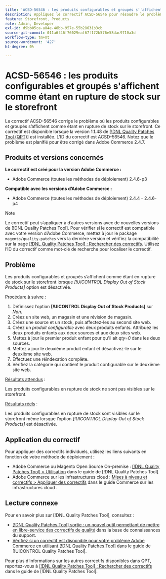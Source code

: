 ```yaml
---
title: 'ACSD-56546 : les produits configurables et groupés s''affichent comme étant en rupture de stock sur le storefront'
description: Appliquez le correctif ACSD-56546 pour résoudre le problème d’Adobe Commerce où les produits configurables et groupés s’affichent comme étant en rupture de stock sur le storefront lorsque l’option de configuration *[!UICONTROL Display Out of Stock Products]* est désactivée.
feature: Storefront, Products
role: Admin, Developer
exl-id: d9bb05ca-a84e-48bb-957e-55b28631b3cb
source-git-commit: 011a6f46f76029eaf67f172b576e58dac9710a3d
workflow-type: tm+mt
source-wordcount: '427'
ht-degree: 0%

---
```


# ACSD-56546 : les produits configurables et groupés s&#39;affichent comme étant en rupture de stock sur le storefront

Le correctif ACSD-56546 corrige le problème où les produits configurables et groupés s’affichent comme étant en rupture de stock sur le storefront. Ce correctif est disponible lorsque la version 1.1.48 de [[!DNL Quality Patches Tool (QPT)]](https://experienceleague.adobe.com/fr/docs/commerce-operations/tools/quality-patches-tool/quality-patches-tool-to-self-serve-quality-patches) est installée. L’ID du correctif est ACSD-56546. Notez que le problème est planifié pour être corrigé dans Adobe Commerce 2.4.7.

## Produits et versions concernés

**Le correctif est créé pour la version Adobe Commerce :**

* Adobe Commerce (toutes les méthodes de déploiement) 2.4.6-p3

**Compatible avec les versions d’Adobe Commerce :**

* Adobe Commerce (toutes les méthodes de déploiement) 2.4.4 - 2.4.6-p4

>[!NOTE]
>
>Le correctif peut s’appliquer à d’autres versions avec de nouvelles versions de [!DNL Quality Patches Tool]. Pour vérifier si le correctif est compatible avec votre version d’Adobe Commerce, mettez à jour le package `magento/quality-patches` vers la dernière version et vérifiez la compatibilité sur la page [[!DNL Quality Patches Tool] : Rechercher des correctifs](https://experienceleague.adobe.com/tools/commerce-quality-patches/index.html?lang=fr). Utilisez l’ID du correctif comme mot-clé de recherche pour localiser le correctif.

## Problème

Les produits configurables et groupés s’affichent comme étant en rupture de stock sur le storefront lorsque *[!UICONTROL Display Out of Stock Products]* option est désactivée.

<u>Procédure à suivre </u> :

1. Définissez l’option **[!UICONTROL Display Out of Stock Products]** sur *Non*.
1. Créez un site web, un magasin et une révision de magasin.
1. Créez une source et un stock, puis affectez-les au second site web.
1. Créez un *produit configurable* avec deux produits enfants. Attribuez les deux produits enfants aux deux sources et aux deux sites web.
1. Mettez à jour le premier produit enfant pour qu&#39;il ait *qty=0* dans les deux sources.
1. Mettez à jour le deuxième produit enfant et désactivez-le sur le deuxième site web.
1. Effectuez une réindexation complète.
1. Vérifiez la catégorie qui contient le produit configurable sur le deuxième site web.

<u>Résultats attendus</u> :

Les produits configurables en rupture de stock ne sont pas visibles sur le storefront.

<u>Résultats réels</u> :

Les produits configurables en rupture de stock sont visibles sur le storefront même lorsque l’option *[!UICONTROL Display Out of Stock Products]* est désactivée.

## Application du correctif

Pour appliquer des correctifs individuels, utilisez les liens suivants en fonction de votre méthode de déploiement :

* Adobe Commerce ou Magento Open Source On-premise : [[!DNL Quality Patches Tool] > Utilisation](/help/tools/quality-patches-tool/usage.md) dans le guide de [!DNL Quality Patches Tool].
* Adobe Commerce sur les infrastructures cloud : [Mises à niveau et correctifs > Appliquer des correctifs](https://experienceleague.adobe.com/docs/commerce-cloud-service/user-guide/develop/upgrade/apply-patches.html?lang=fr) dans le guide Commerce sur les infrastructures cloud .

## Lecture connexe

Pour en savoir plus sur [!DNL Quality Patches Tool], consultez :

* [[!DNL Quality Patches Tool] sortie : un nouvel outil permettant de mettre en libre-service des correctifs de qualité](https://experienceleague.adobe.com/fr/docs/commerce-operations/tools/quality-patches-tool/quality-patches-tool-to-self-serve-quality-patches) dans la base de connaissances du support.
* [Vérifiez si un correctif est disponible pour votre problème Adobe Commerce en utilisant [!DNL Quality Patches Tool]](/help/tools/quality-patches-tool/patches-available-in-qpt/check-patch-for-magento-issue-with-magento-quality-patches.md) dans le guide de [!UICONTROL Quality Patches Tool].


Pour plus d’informations sur les autres correctifs disponibles dans QPT, reportez-vous à [[!DNL Quality Patches Tool] : Rechercher des correctifs](https://experienceleague.adobe.com/tools/commerce-quality-patches/index.html?lang=fr) dans le guide de [!DNL Quality Patches Tool].
